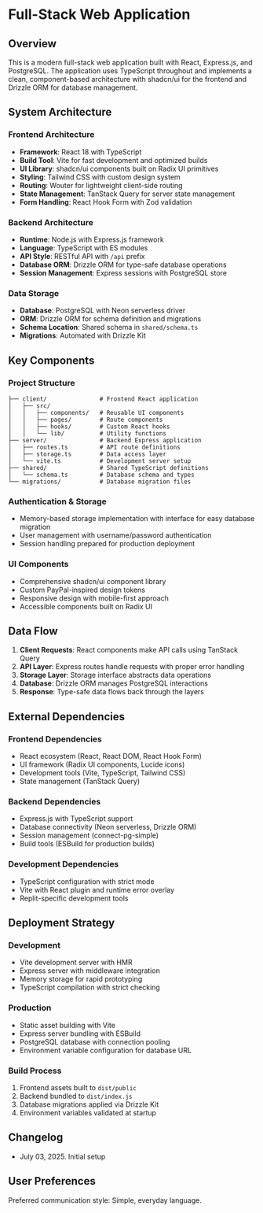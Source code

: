 # Full-Stack Web Application

## Overview

This is a modern full-stack web application built with React, Express.js, and PostgreSQL. The application uses TypeScript throughout and implements a clean, component-based architecture with shadcn/ui for the frontend and Drizzle ORM for database management.

## System Architecture

### Frontend Architecture
- **Framework**: React 18 with TypeScript
- **Build Tool**: Vite for fast development and optimized builds
- **UI Library**: shadcn/ui components built on Radix UI primitives
- **Styling**: Tailwind CSS with custom design system
- **Routing**: Wouter for lightweight client-side routing
- **State Management**: TanStack Query for server state management
- **Form Handling**: React Hook Form with Zod validation

### Backend Architecture
- **Runtime**: Node.js with Express.js framework
- **Language**: TypeScript with ES modules
- **API Style**: RESTful API with `/api` prefix
- **Database ORM**: Drizzle ORM for type-safe database operations
- **Session Management**: Express sessions with PostgreSQL store

### Data Storage
- **Database**: PostgreSQL with Neon serverless driver
- **ORM**: Drizzle ORM for schema definition and migrations
- **Schema Location**: Shared schema in `shared/schema.ts`
- **Migrations**: Automated with Drizzle Kit

## Key Components

### Project Structure
```
├── client/               # Frontend React application
│   ├── src/
│   │   ├── components/   # Reusable UI components
│   │   ├── pages/        # Route components
│   │   ├── hooks/        # Custom React hooks
│   │   └── lib/          # Utility functions
├── server/               # Backend Express application
│   ├── routes.ts         # API route definitions
│   ├── storage.ts        # Data access layer
│   └── vite.ts           # Development server setup
├── shared/               # Shared TypeScript definitions
│   └── schema.ts         # Database schema and types
└── migrations/           # Database migration files
```

### Authentication & Storage
- Memory-based storage implementation with interface for easy database migration
- User management with username/password authentication
- Session handling prepared for production deployment

### UI Components
- Comprehensive shadcn/ui component library
- Custom PayPal-inspired design tokens
- Responsive design with mobile-first approach
- Accessible components built on Radix UI

## Data Flow

1. **Client Requests**: React components make API calls using TanStack Query
2. **API Layer**: Express routes handle requests with proper error handling
3. **Storage Layer**: Storage interface abstracts data operations
4. **Database**: Drizzle ORM manages PostgreSQL interactions
5. **Response**: Type-safe data flows back through the layers

## External Dependencies

### Frontend Dependencies
- React ecosystem (React, React DOM, React Hook Form)
- UI framework (Radix UI components, Lucide icons)
- Development tools (Vite, TypeScript, Tailwind CSS)
- State management (TanStack Query)

### Backend Dependencies
- Express.js with TypeScript support
- Database connectivity (Neon serverless, Drizzle ORM)
- Session management (connect-pg-simple)
- Build tools (ESBuild for production builds)

### Development Dependencies
- TypeScript configuration with strict mode
- Vite with React plugin and runtime error overlay
- Replit-specific development tools

## Deployment Strategy

### Development
- Vite development server with HMR
- Express server with middleware integration
- Memory storage for rapid prototyping
- TypeScript compilation with strict checking

### Production
- Static asset building with Vite
- Express server bundling with ESBuild
- PostgreSQL database with connection pooling
- Environment variable configuration for database URL

### Build Process
1. Frontend assets built to `dist/public`
2. Backend bundled to `dist/index.js`
3. Database migrations applied via Drizzle Kit
4. Environment variables validated at startup

## Changelog
- July 03, 2025. Initial setup

## User Preferences

Preferred communication style: Simple, everyday language.